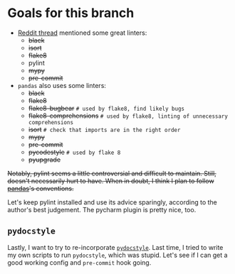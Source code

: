 # Goals for this branch

- [Reddit thread](https://www.reddit.com/r/Python/comments/vb3tw6/comment/ic6ql46/?utm_source=share&utm_medium=web2x&context=3) mentioned some great linters:
    - ~~black~~
    - ~~isort~~
    - ~~flake8~~
    - pylint
    - ~~mypy~~
    - ~~pre-commit~~
- `pandas` also uses some linters:
    - ~~black~~
    - ~~flake8~~
    - ~~flake8-bugbear~~  `# used by flake8, find likely bugs`
    - ~~flake8-comprehensions~~  `# used by flake8, linting of unnecessary comprehensions`
    - ~~isort~~  `# check that imports are in the right order`
    - ~~mypy~~
    - ~~pre-commit~~
    - ~~pycodestyle~~  `# used by flake 8`
    - ~~pyupgrade~~

~~Notably, pylint seems a little controversial and difficult to maintain.
Still, doesn't necessarily hurt to have.
When in doubt, I think I plan to follow
[pandas](https://github.com/pandas-dev/pandas)'s conventions.~~

Let's keep pylint installed and use its advice sparingly, according
to the author's best judgement. The pycharm plugin is pretty nice, too.

## `pydocstyle`

Lastly, I want to try to re-incorporate
[`pydocstyle`](http://www.pydocstyle.org/en/stable/).
Last time, I tried to write my own scripts to run `pydocstyle`, which
was stupid. Let's see if I can get a good working config and
`pre-commit` hook going.
